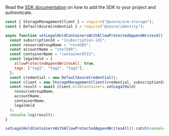Read the [SDK documentation](https://github.com/Azure/azure-sdk-for-js/blob/%40azure%2Farm-storage_17.2.0/sdk/storage/arm-storage/README.md) on how to add the SDK to your project and authenticate.

```javascript
const { StorageManagementClient } = require("@azure/arm-storage");
const { DefaultAzureCredential } = require("@azure/identity");

async function setLegalHoldContainersWithAllowProtectedAppendWritesAll() {
  const subscriptionId = "{subscription-id}";
  const resourceGroupName = "res4303";
  const accountName = "sto7280";
  const containerName = "container8723";
  const legalHold = {
    allowProtectedAppendWritesAll: true,
    tags: ["tag1", "tag2", "tag3"],
  };
  const credential = new DefaultAzureCredential();
  const client = new StorageManagementClient(credential, subscriptionId);
  const result = await client.blobContainers.setLegalHold(
    resourceGroupName,
    accountName,
    containerName,
    legalHold
  );
  console.log(result);
}

setLegalHoldContainersWithAllowProtectedAppendWritesAll().catch(console.error);
```
